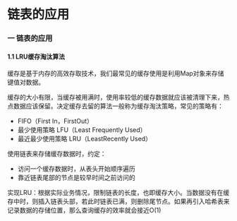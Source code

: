 # 链表的应用

### 一 链表的应用

#### 1.1 LRU缓存淘汰算法

缓存是基于内存的高效存取技术，我们最常见的缓存使用是利用Map对象来存储键值对数据。

缓存的大小有限，当缓存被用满时，使用率较低的缓存数据就应该被清理下来，热点数据应该保留。决定缓存去留的算法一般称为缓存淘汰策略，常见的策略有：

* FIFO（First In，FirstOut）
* 最少使用策略 LFU（Least Frequently Used）
* 最近最少使用策略 LRU（LeastRecently Used）

使用链表来存储缓存数据时，约定：

* 访问一个缓存数据时，从表头开始顺序遍历
* 靠近链表尾部的节点是较早时间之前访问的

实现LRU：根据实际业务情况，限制链表的长度，也即缓存大小。当数据没有在缓存中时，则插入链表头部，若此时链表已满，则删除尾节点。如果再引入哈希表来记录数据的存储位置，那么查询缓存的效率就会接近O\(1\)

